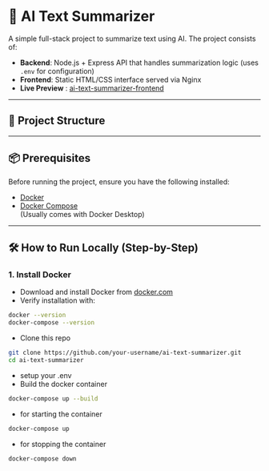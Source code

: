 # 🧠 AI Text Summarizer

A simple full-stack project to summarize text using AI. The project consists of:

- **Backend**: Node.js + Express API that handles summarization logic (uses `.env` for configuration)
- **Frontend**: Static HTML/CSS interface served via Nginx
- **Live Preview** : [ai-text-summarizer-frontend](https://ai-text-summarizer-frontend-bi2x.onrender.com/)

---

## 🚀 Project Structure


---

## 📦 Prerequisites

Before running the project, ensure you have the following installed:

- [Docker](https://www.docker.com/products/docker-desktop)
- [Docker Compose](https://docs.docker.com/compose/install/)  
  (Usually comes with Docker Desktop)

---

## 🛠️ How to Run Locally (Step-by-Step)

### 1. Install Docker

- Download and install Docker from [docker.com](https://docs.docker.com/desktop/setup/install/windows-install/)
- Verify installation with:

```bash
docker --version
docker-compose --version
```

- Clone this repo
```bash
git clone https://github.com/your-username/ai-text-summarizer.git
cd ai-text-summarizer
```
- setup your .env 
- Build the docker container 

```bash
docker-compose up --build
```

- for starting the container
```bash
docker-compose up
```

- for stopping the container
```bash
docker-compose down
```
